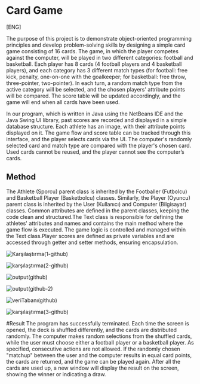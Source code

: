 # Card Game
[ENG]

The purpose of this project is to demonstrate object-oriented programming principles and develop problem-solving skills by designing a simple card game consisting of 16 cards. The game, in which the player competes against the computer, will be played in two different categories: football and basketball. Each player has 8 cards (4 football players and 4 basketball players), and each category has 3 different match types (for football: free kick, penalty, one-on-one with the goalkeeper; for basketball: free throw, three-pointer, two-pointer). In each turn, a random match type from the active category will be selected, and the chosen players' attribute points will be compared. The score table will be updated accordingly, and the game will end when all cards have been used.

In our program, which is written in Java using the NetBeans IDE and the Java Swing UI library, past scores are recorded and displayed in a simple database structure. Each athlete has an image, with their attribute points displayed on it. The game flow and score table can be tracked through this interface, and the player selects cards via the UI. The computer's randomly selected card and match type are compared with the player's chosen card. Used cards cannot be reused, and the player cannot see the computer’s cards.

## Method
The Athlete (Sporcu) parent class is inherited by the Footballer (Futbolcu) and Basketball Player (Basketbolcu) classes. Similarly, the Player (Oyuncu) parent class is inherited by the User (Kullanıcı) and Computer (Bilgisayar) classes. Common attributes are defined in the parent classes, keeping the code clean and structured.The Text class is responsible for defining the athletes' attributes and names and contains the main method where the game flow is executed. The game logic is controlled and managed within the Text class.Player scores are defined as private variables and are accessed through getter and setter methods, ensuring encapsulation.



![Karşılaştırma(1-github)](https://github.com/user-attachments/assets/4020a6f2-7cc1-4950-9a72-db156008277c)


![karşılaştırma(2-github)](https://github.com/user-attachments/assets/4e582170-e314-4875-95ac-93d3e511d950)


![output(github)](https://github.com/user-attachments/assets/e2e3f6a6-dacd-4a46-98e3-af82417ff25c)


![output(github-2)](https://github.com/user-attachments/assets/3c0a4b07-f33a-4806-b2b0-e5cce8089272)


![veriTabanı(github)](https://github.com/user-attachments/assets/275612f5-c3a9-4ea1-bbdc-83f2815c3f15)


![karşılaştırma(3-github)](https://github.com/user-attachments/assets/f63fcf6a-3c43-4a67-a507-25ec966d0a15)

#Result
The program has successfully terminated. Each time the screen is opened, the deck is shuffled differently, and the cards are distributed randomly. The computer makes random selections from the shuffled cards, while the user must choose either a football player or a basketball player. As specified, consecutive actions are not allowed. If the randomly chosen "matchup" between the user and the computer results in equal card points, the cards are returned, and the game can be played again. After all the cards are used up, a new window will display the result on the screen, showing the winner or indicating a draw.



